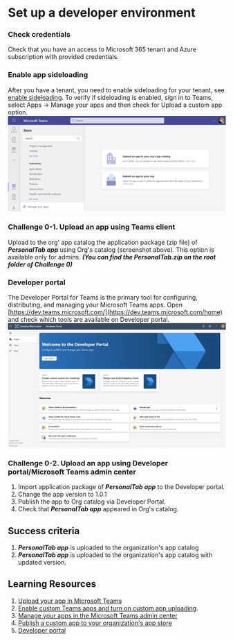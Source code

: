 # Set up a developer environment

### Check credentials

Check that you have an access to Microsoft 365 tenant and Azure subscription with provided credentials.

### Enable app sideloading

After you have a tenant, you need to enable sideloading for your tenant, see [enable sideloading](https://docs.microsoft.com/en-us/microsoftteams/platform/concepts/build-and-test/prepare-your-o365-tenant#enable-custom-teams-apps-and-turn-on-custom-app-uploading). To verify if sideloading is enabled, sign in to Teams, select Apps -> Manage your apps and then check for Upload a custom app option.
![Upload a custom app option](https://github.com/LevonDX/Teams-Hack-event-March-2022/blob/main/Resources/sideloading.png)

### Challenge 0-1. Upload an app using Teams client

Upload to the org' app catalog the application package (zip file) of ***PersonalTab app*** using Org's catalog (screenshot above). This option is available only for admins.
***(You can find the PersonalTab.zip on the root folder of Challenge 0)***

### Developer portal

The Developer Portal for Teams is the primary tool for configuring, distributing, and managing your Microsoft Teams apps.
Open [https://dev.teams.microsoft.com/](https://dev.teams.microsoft.com/home) and check which tools are available on Developer portal.
![Developer portal](https://github.com/LevonDX/Teams-Hack-event-March-2022/blob/main/Resources/devportal.png)

### Challenge 0-2. Upload an app using Developer portal/Microsoft Teams admin center

1. Import application package of ***PersonalTab app*** to the Developer portal.
2. Change the app version to 1.0.1
3. Publish the app to Org catalog via Developer Portal.
4. Check that ***PersonalTab app*** appeared in Org's catalog.

## Success criteria

1. ***PersonalTab app*** is uploaded to the organization's app catalog
2. ***PersonalTab app*** is uploaded to the organization's app catalog with updated version.

## Learning Resources

1. [Upload your app in Microsoft Teams](https://docs.microsoft.com/en-us/microsoftteams/platform/concepts/deploy-and-publish/apps-upload)
2. [Enable custom Teams apps and turn on custom app uploading](https://docs.microsoft.com/en-us/microsoftteams/platform/concepts/build-and-test/prepare-your-o365-tenant#enable-custom-teams-apps-and-turn-on-custom-app-uploading).
3. [Manage your apps in the Microsoft Teams admin center](https://docs.microsoft.com/en-us/MicrosoftTeams/manage-apps)
4. [Publish a custom app to your organization's app store](https://docs.microsoft.com/en-us/MicrosoftTeams/manage-apps#publish-a-custom-app-to-your-organizations-app-store)
5. [Developer portal](https://github.com/LevonDX/Teams-Hack-event-March-2022/blob/main/Resources/devportal.png)
